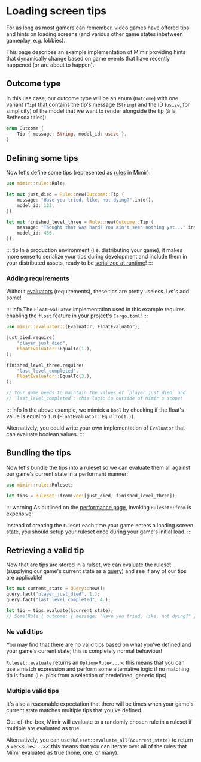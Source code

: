 # Loading screen tips

For as long as most gamers can remember, video games have offered tips and hints on loading screens (and various other game states inbetween gameplay, e.g. lobbies).

This page describes an example implementation of Mímir providing hints that dynamically change based on game events that have recently happened (or are about to happen).

## Outcome type

In this use case, our outcome type will be an enum (`Outcome`) with one variant (`Tip`) that contains the tip's message (`String`) and the ID (`usize`, for simplicity) of the model that we want to render alongside the tip (à la Bethesda titles):

```rs
enum Outcome {
    Tip { message: String, model_id: usize },
}
```

## Defining some tips

Now let's define some tips (represented as [rules](/concepts/rule) in Mímir):

```rs
use mimir::rule::Rule;

let mut just_died = Rule::new(Outcome::Tip {
    message: "Have you tried, like, not dying?".into(),
    model_id: 123,
});

let mut finished_level_three = Rule::new(Outcome::Tip {
    message: "Thought that was hard? You ain't seen nothing yet...".into(),
    model_id: 456,
});
```

::: tip
In a production environment (i.e. distributing your game), it makes more sense to serialize your tips during development and include them in your distributed assets, ready to be [serialized at runtime](/guide/serialization)!
:::

### Adding requirements

Without [evaluators](/concepts/evaluators) (requirements), these tips are pretty useless. Let's add some!

::: info
The `FloatEvaluator` implementation used in this example requires enabling the `float` feature in your project's `Cargo.toml`!
:::

```rs
use mimir::evaluator::{Evaluator, FloatEvaluator};

just_died.require(
    "player_just_died",
    FloatEvaluator::EqualTo(1.),
);

finished_level_three.require(
    "last_level_completed",
    FloatEvaluator::EqualTo(3.),
);

// Your game needs to maintain the values of `player_just_died` and
// `last_level_completed`: this logic is outside of Mímir's scope!
```

::: info
In the above example, we mimick a `bool` by checking if the float's value is equal to `1.0` (`FloatEvaluator::EqualTo(1.)`).

Alternatively, you could write your own implementation of `Evaluator` that can evaluate boolean values.
:::

## Bundling the tips

Now let's bundle the tips into a [ruleset](/concepts/ruleset) so we can evaluate them all against our game's current state in a performant manner:

```rs
use mimir::rule::Ruleset;

let tips = Ruleset::from(vec![just_died, finished_level_three]);
```

::: warning
As outlined on the [performance page](/guide/performance#ruleset-storage), invoking `Ruleset::from` is expensive!

Instead of creating the ruleset each time your game enters a loading screen state, you should setup your ruleset once during your game's initial load.
:::

## Retrieving a valid tip

Now that are tips are stored in a rulset, we can evaluate the ruleset (supplying our game's current state as a [query](/concepts/query)) and see if any of our tips are applicable!

```rs
let mut current_state = Query::new();
query.fact("player_just_died", 1.);
query.fact("last_level_completed", 4.);

let tip = tips.evaluate(&current_state);
// Some(Rule { outcome: { message: "Have you tried, like, not dying?" }})
```

### No valid tips

You may find that there are no valid tips based on what you've defined and your game's current state; this is completely normal behaviour!

`Ruleset::evaluate` returns an `Option<Rule<...>`: this means that you can use a match expression and perform some alternative logic if no matching tip is found (i.e. pick from a selection of predefined, generic tips).

### Multiple valid tips

It's also a reasonable expectation that there will be times when your game's current state matches multiple tips that you've defined.

Out-of-the-box, Mímir will evaluate to a randomly chosen rule in a ruleset if multiple are evaluated as true.

Alternatively, you can use `Ruleset::evaluate_all(&current_state)` to return a `Vec<Rule<...>>`: this means that you can iterate over all of the rules that Mímir evaluated as true (none, one, or many).
